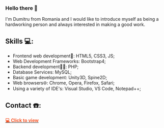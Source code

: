 ### Hello there 👋
I'm Dumitru from Romania and I would like to introduce myself as being a hardworking person and always interested in making a good work.

## Skills 💻:
- Frontend web development🌈: HTML5, CSS3, JS;
- Web Development Frameworks: Bootstrap4;
- Backend development🧑‍🔧: PHP;
- Database Services: MySQL;
- Basic game development: Unity3D, Spine2D;
- Web browsers🌐: Chrome, Opera, Firefox, Safari;
- Using a variety of IDE's: Visual Studio, VS Code, Notepad++;

## Contact ☎️:
<a href="https://dumitru1991.github.io/MyResume_PersonalPortofolio/#home" target="_blank" alt="website logo" width="40px"/>
<span style="text-decoration: none; color: #F85325; font-weight: bold;">💻 Click to view</span></a>
